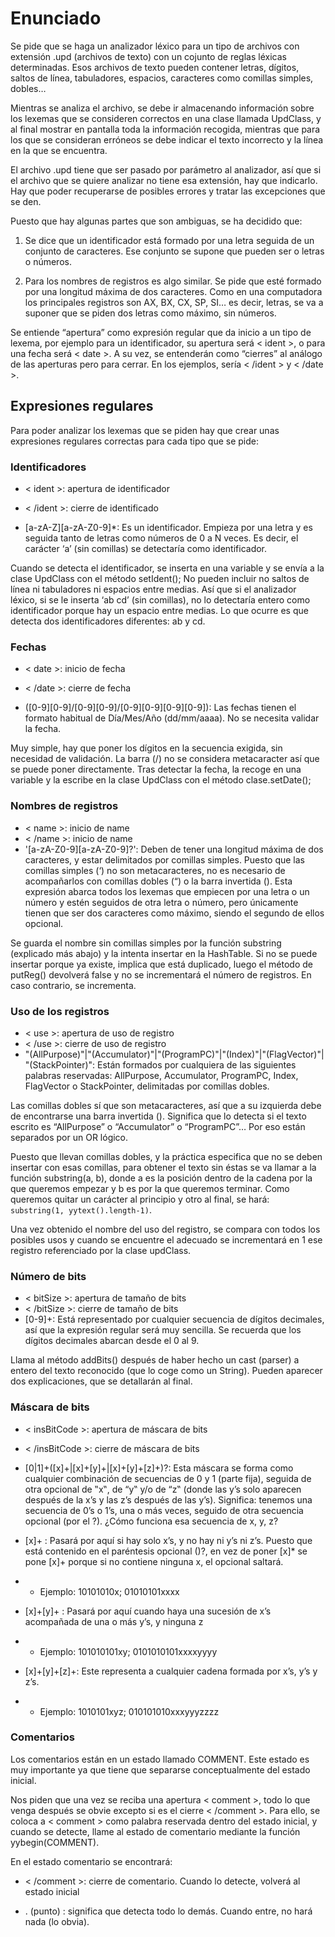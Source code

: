 # Enunciado #
Se pide que se haga un analizador léxico para un tipo de archivos con extensión .upd (archivos de texto) con un cojunto de reglas léxicas determinadas. Esos archivos de texto pueden contener letras, dígitos, saltos de línea, tabuladores, espacios, caracteres como comillas simples, dobles… 

Mientras se analiza el archivo, se debe ir almacenando información sobre los lexemas que se consideren correctos en una clase llamada UpdClass, y al final mostrar en pantalla toda la información recogida, mientras que para los que se consideran erróneos se debe indicar el texto incorrecto y la línea en la que se encuentra.

El archivo .upd tiene que ser pasado por parámetro al analizador, así que si el archivo que se quiere analizar no tiene esa extensión, hay que indicarlo. Hay que poder recuperarse de posibles errores y tratar las excepciones que se den.

Puesto que hay algunas partes que son ambiguas, se ha decidido que:

1. Se dice que un identificador está formado por una letra seguida de un conjunto de caracteres. Ese conjunto se supone que pueden ser o letras o números.

2. Para los nombres de registros es algo similar. Se pide que esté formado por una longitud máxima de dos caracteres. Como en una computadora los principales registros son AX, BX, CX, SP, SI… es decir, letras, se va a suponer que se piden dos letras como máximo, sin números.

Se entiende “apertura” como expresión regular que da inicio a un tipo de lexema, por ejemplo para un identificador, su apertura será < ident >, o para una fecha será < date >.
A su vez, se entenderán como “cierres” al análogo de las aperturas pero para cerrar. En los ejemplos, sería < /ident > y < /date >. 

## Expresiones regulares ##
Para poder analizar los lexemas que se piden hay que crear unas expresiones regulares correctas para cada tipo que se pide:

### Identificadores ###

* < ident >: apertura de identificador

* < /ident >: cierre de identificado

* [a-zA-Z][a-zA-Z0-9]*: Es un identificador. Empieza por una letra y es seguida tanto de letras como números de 0 a N veces. Es decir, el carácter ‘a’ (sin comillas) se detectaría como identificador.

Cuando se detecta el identificador, se inserta en una variable y se envía a la clase UpdClass con el método setIdent();
No pueden incluir no saltos de línea ni tabuladores ni espacios entre medias. Así que si el analizador léxico, si se le inserta ‘ab cd’ (sin comillas), no lo detectaría entero como identificador porque hay un espacio entre medias. Lo que ocurre es que detecta dos identificadores diferentes: ab y cd.

### Fechas ###

* < date >: inicio de fecha

* < /date >: cierre de fecha

* ([0-9][0-9]/[0-9][0-9]/[0-9][0-9][0-9][0-9]): Las fechas tienen el formato habitual de Día/Mes/Año (dd/mm/aaaa). No se necesita validar la fecha. 

Muy simple, hay que poner los dígitos en la secuencia exigida, sin necesidad de validación. La barra (/) no se considera metacaracter así que se puede poner directamente.
Tras detectar la fecha, la recoge en una variable y la escribe en la clase UpdClass con el método clase.setDate();

### Nombres de registros ###

* < name >: inicio de name
* < /name >: inicio de name
* '[a-zA-Z0-9][a-zA-Z0-9]?': Deben de tener una longitud máxima de dos caracteres, y estar delimitados por comillas simples.
Puesto que las comillas simples (‘) no son metacaracteres, no es necesario de acompañarlos con comillas dobles (“) o la barra invertida (\). Esta expresión abarca todos los lexemas que empiecen por una letra o un número y estén seguidos de otra letra o número, pero únicamente tienen que ser dos caracteres como máximo, siendo el segundo de ellos opcional.

Se guarda el nombre sin comillas simples por la función substring (explicado más abajo) y la intenta insertar en la HashTable. Si no se puede insertar porque ya existe, implica que está duplicado, luego el método de putReg() devolverá false y no se incrementará el número de registros. En caso contrario, se incrementa.

### Uso de los registros ###
 
* < use >: apertura de uso de registro
* < /use >: cierre de uso de registro
* \"(AllPurpose)\"|\"(Accumulator)\"|\"(ProgramPC)\"|\"(Index)\"|\"(FlagVector)\"|
\"(StackPointer)\": Están formados por cualquiera de las siguientes palabras reservadas: AllPurpose, Accumulator, ProgramPC, Index, FlagVector o StackPointer, delimitadas por comillas dobles.

Las comillas dobles sí que son metacaracteres, así que a su izquierda debe de encontrarse una barra invertida (\).
Significa que lo detecta si el texto escrito es “AllPurpose” o “Accumulator” o “ProgramPC”… Por eso están separados por un OR lógico.

Puesto que llevan comillas dobles, y la práctica especifica que no se deben insertar con esas comillas, para obtener el texto sin éstas se va llamar a la función substring(a, b), donde a es la posición dentro de la cadena por la que queremos empezar y b es por la que queremos terminar. Como queremos quitar un carácter al principio y otro al final, se hará: <code>
substring(1, yytext().length-1)</code>.

Una vez obtenido el nombre del uso del registro, se compara con todos los posibles usos y cuando se encuentre el adecuado se incrementará en 1 ese registro referenciado por la clase updClass.

### Número de bits 

* < bitSize >: apertura de tamaño de bits
* < /bitSize >: cierre de tamaño de bits
* [0-9]+: Está representado por cualquier secuencia de dígitos decimales, así que la expresión regular será muy sencilla. Se recuerda que los dígitos decimales abarcan desde el 0 al 9.
 
Llama al método addBits() después de haber hecho un cast (parser) a entero del texto reconocido (que lo coge como un String). Pueden aparecer dos explicaciones, que se detallarán al final.

### Máscara de bits ###
 
* < insBitCode >: apertura de máscara de bits
* < /insBitCode >: cierre de máscara de bits
* [0|1]+([x]+|[x]+[y]+|[x]+[y]+[z]+)?: Esta máscara se forma como cualquier combinación de secuencias de 0 y 1 (parte fija), seguida de otra opcional de ‟x‟, de “y‟ y/o de “z‟ (donde las y’s solo aparecen después de la x’s y las z’s después de las y’s). Significa: tenemos una secuencia de 0’s o 1’s, una o más veces, seguido de otra secuencia opcional (por el ?). ¿Cómo funciona esa secuencia de x, y, z?

* [x]+ : Pasará por aquí si hay solo x’s, y no hay ni y’s ni z’s. Puesto que está contenido en el paréntesis opcional ()?, en vez de poner [x]* se pone [x]+ porque si no contiene ninguna x, el opcional saltará. 
* * Ejemplo: 10101010x;  01010101xxxx

* [x]+[y]+ : Pasará por aquí cuando haya una sucesión de x’s acompañada de una o más y’s, y ninguna z

* * Ejemplo: 101010101xy; 0101010101xxxxyyyy

* [x]+[y]+[z]+: Este representa a cualquier cadena formada por x’s, y’s y z’s.
* * Ejemplo: 1010101xyz;  010101010xxxyyyzzzz

### Comentarios ###

Los comentarios están en un estado llamado COMMENT. Este estado es muy importante ya que tiene que separarse conceptualmente del estado inicial.

Nos piden que una vez se reciba una apertura < comment >, todo lo que venga después se obvie excepto si es el cierre < /comment >. Para ello, se coloca a < comment > como palabra reservada dentro del estado inicial, y cuando se detecte, llame al estado de comentario mediante la función yybegin(COMMENT).

En el estado comentario se encontrará:

* < /comment >: cierre de comentario. Cuando lo detecte, volverá al estado inicial

* . (punto) : significa que detecta todo lo demás. Cuando entre, no hará nada (lo obvia).
